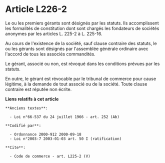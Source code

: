 # Article L226-2

Le ou les premiers gérants sont désignés par les statuts. Ils accomplissent les formalités de constitution dont sont chargés
les fondateurs de sociétés anonymes par les articles L. 225-2 à L. 225-16. 

Au cours de l'existence de la société, sauf clause contraire des statuts, le ou les gérants sont désignés par l'assemblée
générale ordinaire avec l'accord de tous les associés commandités. 

Le gérant, associé ou non, est révoqué dans les conditions prévues par les statuts. 

En outre, le gérant est révocable par le tribunal de commerce pour cause légitime, à la demande de tout associé ou de la
société. Toute clause contraire est réputée non écrite.

**Liens relatifs à cet article**

	**Anciens textes**:

	  - Loi n°66-537 du 24 juillet 1966 - art. 252 (Ab)

	**Codifié par**:

	  - Ordonnance 2000-912 2000-09-18
	  - Loi n°2003-7 2003-01-03 art. 50 I (ratification)

	**Cite**:

	  - Code de commerce - art. L225-2 (V)
